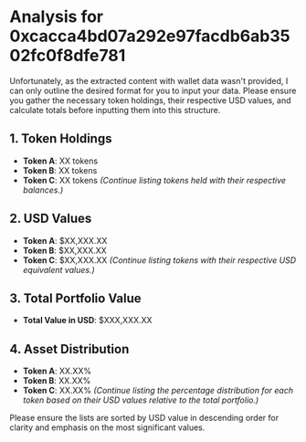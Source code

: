 # Analysis for 0xcacca4bd07a292e97facdb6ab3502fc0f8dfe781

Unfortunately, as the extracted content with wallet data wasn't provided, I can only outline the desired format for you to input your data. Please ensure you gather the necessary token holdings, their respective USD values, and calculate totals before inputting them into this structure.

## 1. Token Holdings

- **Token A**: XX tokens
- **Token B**: XX tokens
- **Token C**: XX tokens
  *(Continue listing tokens held with their respective balances.)*

## 2. USD Values

- **Token A**: $XX,XXX.XX
- **Token B**: $XX,XXX.XX
- **Token C**: $XX,XXX.XX
  *(Continue listing tokens with their respective USD equivalent values.)*

## 3. Total Portfolio Value

- **Total Value in USD**: $XXX,XXX.XX

## 4. Asset Distribution

- **Token A**: XX.XX%
- **Token B**: XX.XX%
- **Token C**: XX.XX%
  *(Continue listing the percentage distribution for each token based on their USD values relative to the total portfolio.)*

Please ensure the lists are sorted by USD value in descending order for clarity and emphasis on the most significant values.

